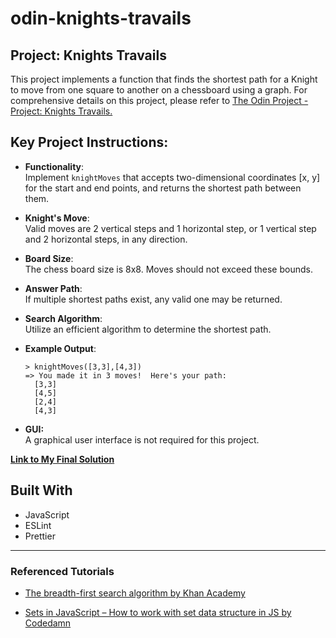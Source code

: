 # odin-knights-travails

## Project: Knights Travails

This project implements a function that finds the shortest path for a Knight to move from one square to another on a chessboard using a graph. For comprehensive details on this project, please refer to [The Odin Project - Project: Knights Travails.](https://www.theodinproject.com/lessons/javascript-knights-travails)

## Key Project Instructions:

- **Functionality**: <br> Implement `knightMoves` that accepts two-dimensional coordinates [x, y] for the start and end points, and returns the shortest path between them.

- **Knight's Move**: <br> Valid moves are 2 vertical steps and 1 horizontal step, or 1 vertical step and 2 horizontal steps, in any direction.

- **Board Size**: <br> The chess board size is 8x8. Moves should not exceed these bounds.

- **Answer Path**: <br> If multiple shortest paths exist, any valid one may be returned.

- **Search Algorithm**: <br> Utilize an efficient algorithm to determine the shortest path.

- **Example Output**:

  ```
  > knightMoves([3,3],[4,3])
  => You made it in 3 moves!  Here's your path:
    [3,3]
    [4,5]
    [2,4]
    [4,3]
  ```

- **GUI:** <br>
  A graphical user interface is not required for this project.

**[Link to My Final Solution](./index.js)**

## Built With

- JavaScript
- ESLint
- Prettier

---

### Referenced Tutorials

- [The breadth-first search algorithm by Khan Academy](https://www.khanacademy.org/computing/computer-science/algorithms/breadth-first-search/a/the-breadth-first-search-algorithm)

- [Sets in JavaScript – How to work with set data structure in JS by Codedamn](https://codedamn.com/news/javascript/sets-in-javascript-2#)
